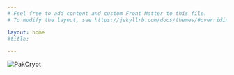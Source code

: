 ```yaml
---
# Feel free to add content and custom Front Matter to this file.
# To modify the layout, see https://jekyllrb.com/docs/themes/#overriding-theme-defaults

layout: home
#title: 

---
```


![PakCrypt](.{{site.baseurl}}/assets/images/landing24.png)






